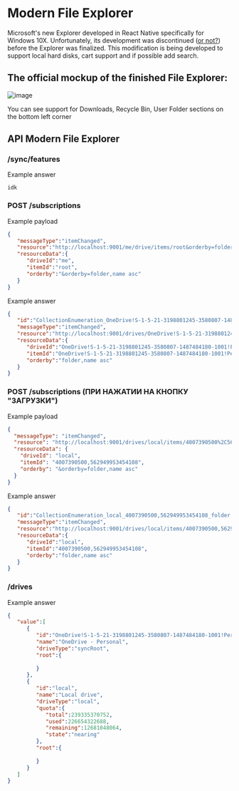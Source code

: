 # Modern File Explorer
Microsoft's new Explorer developed in React Native specifically for Windows 10X. Unfortunately, its development was discontinued ([or not?](https://www.windowscentral.com/software-apps/windows-11/exclusive-microsoft-readies-groundbreaking-ai-focused-windows-release-as-new-leadership-takes-the-helm)) before the Explorer was finalized. 
This modification is being developed to support local hard disks, cart support and if possible add search.
## The official mockup of the finished File Explorer:
![image](https://github.com/efsfssf/Modern-File-Explorer-For-Windows-Core-OS/assets/29039987/99e25adb-0d36-46ea-8419-8a195c814adb)

You can see support for Downloads, Recycle Bin, User Folder sections on the bottom left corner

## API Modern File Explorer
### /sync/features
Example answer
```
idk
```

### POST /subscriptions
Example payload
```JSON
{
   "messageType":"itemChanged",
   "resource":"http://localhost:9001/me/drive/items/root&orderby=folder,name asc",
   "resourceData":{
      "driveId":"me",
      "itemId":"root",
      "orderby":"&orderby=folder,name asc"
   }
}
```
Example answer
```JSON
{
   "id":"CollectionEnumeration_OneDrive!S-1-5-21-3198801245-3580807-1487484180-1001!Personal|B0CE1D74A0C7A4D8!103_OneDrive!S-1-5-21-3198801245-3580807-1487484180-1001!Personal|B0CE1D74A0C7A4D8!103_folder,name asc",
   "messageType":"itemChanged",
   "resource":"http://localhost:9001/drives/OneDrive!S-1-5-21-3198801245-3580807-1487484180-1001!Personal|B0CE1D74A0C7A4D8!103/items/OneDrive!S-1-5-21-3198801245-3580807-1487484180-1001!Personal|B0CE1D74A0C7A4D8!103",
   "resourceData":{
      "driveId":"OneDrive!S-1-5-21-3198801245-3580807-1487484180-1001!Personal|B0CE1D74A0C7A4D8!103",
      "itemId":"OneDrive!S-1-5-21-3198801245-3580807-1487484180-1001!Personal|B0CE1D74A0C7A4D8!103",
      "orderby":"folder,name asc"
   }
}
```

### POST /subscriptions (ПРИ НАЖАТИИ НА КНОПКУ "ЗАГРУЗКИ")
Example payload
```JSON
{
  "messageType": "itemChanged",
  "resource": "http://localhost:9001/drives/local/items/4007390500%2C562949953454108&orderby=folder,name asc",
  "resourceData": {
    "driveId": "local",
    "itemId": "4007390500,562949953454108",
    "orderby": "&orderby=folder,name asc"
  }
}
```
Example answer
```JSON
{
   "id":"CollectionEnumeration_local_4007390500,562949953454108_folder,name asc",
   "messageType":"itemChanged",
   "resource":"http://localhost:9001/drives/local/items/4007390500,562949953454108",
   "resourceData":{
      "driveId":"local",
      "itemId":"4007390500,562949953454108",
      "orderby":"folder,name asc"
   }
}
```

### /drives 
Example answer
```JSON
{
   "value":[
      {
         "id":"OneDrive!S-1-5-21-3198801245-3580807-1487484180-1001!Personal|B0CE1D74A0C7A4D8!103",
         "name":"OneDrive - Personal",
         "driveType":"syncRoot",
         "root":{
            
         }
      },
      {
         "id":"local",
         "name":"Local drive",
         "driveType":"local",
         "quota":{
            "total":239335370752,
            "used":226654322688,
            "remaining":12681048064,
            "state":"nearing"
         },
         "root":{
            
         }
      }
   ]
}
```

